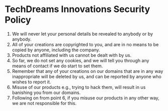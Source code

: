 # TechDreams Innovations Security Policy

1. We will never let your personal details be revealed to anybody or by anybody.
2. All of your creations are copyrighted to you, and are in no means to be copied by anyone, including the company.
3. Products not affiliated with us cannot be dealt with by us.
4. So far, we do not set any cookies, and we will tell you through any means of contact if we do start to set them.
5. Remember that any of your creations on our domains that are in any way inappropriate will be deleted by us, and can be reported by anyone who wishes to report it.
6. Misuse of our products e.g., trying to hack them, will result in us banishing you from our domains.
7. Following on from point 6, if you misuse our products in any other way, we are not responsible for this.
